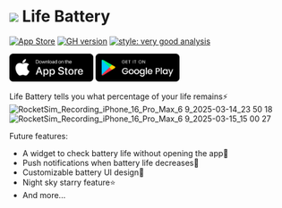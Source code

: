 <h1>
  <img src="https://github.com/user-attachments/assets/545a8aec-7b4a-4d97-8203-b99e4def5228" width="25"/>
  <span>Life Battery</span>
</h1>

[![App Store](https://img.shields.io/itunes/v/6449723058?label=App%20Store)](https://apps.apple.com/us/app/life-battery/id6449723058?platform=iphone)
[![GH version](https://img.shields.io/github/release/renusuda/life_battery.svg?logo=github)](https://github.com/renusuda/life_battery/releases/tag/v2.1.0)
[![style: very good analysis](https://img.shields.io/badge/style-very_good_analysis-B22C89.svg)](https://pub.dev/packages/very_good_analysis)

[<img src="assets/images/app_store_badge.png" height="50">](https://apps.apple.com/us/app/life-battery/id6449723058?platform=iphone) [<img src="assets/images/google_play_badge.png" height="50">](https://play.google.com/store/apps/details?id=com.rururu.lifebt&hl=en)

Life Battery tells you what percentage of your life remains⚡️  
![RocketSim_Recording_iPhone_16_Pro_Max_6 9_2025-03-14_23 50 18](https://github.com/user-attachments/assets/1ae8485e-50eb-4247-bd76-827bfd08d1ac)
![RocketSim_Recording_iPhone_16_Pro_Max_6 9_2025-03-15_15 00 27](https://github.com/user-attachments/assets/d970f643-9f5d-479a-a9e8-42ab14d1a281)

Future features:  
- A widget to check battery life without opening the app📲
- Push notifications when battery life decreases🪫
- Customizable battery UI design🎨
- Night sky starry feature⭐️
- And more...
